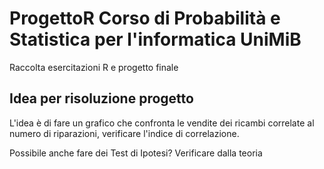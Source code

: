# ProgettoR Corso di Probabilità e Statistica per l'informatica UniMiB

Raccolta esercitazioni R e progetto finale

## Idea per risoluzione progetto

L'idea è di fare un grafico che confronta le vendite dei ricambi correlate al numero
di riparazioni, verificare l'indice di correlazione.

Possibile anche fare dei Test di Ipotesi? Verificare dalla teoria
